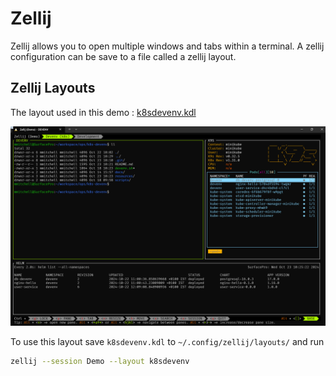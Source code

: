 # Zellij

Zellij allows you to open multiple windows and tabs within a terminal. A zellij configuration can be save to a file called a zellij layout.

## Zellij Layouts

The layout used in this demo : [k8sdevenv.kdl](k8sdevenv.kdl)

![Zellij Layout](/images/zellij.png)

To use this layout save `k8sdevenv.kdl` to `~/.config/zellij/layouts/` and run  

```bash
zellij --session Demo --layout k8sdevenv
```